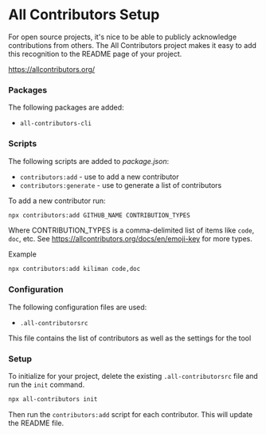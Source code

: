 # All Contributors Setup

For open source projects, it's nice to be able to publicly acknowledge contributions
from others. The All Contributors project makes it easy to add this recognition
to the README page of your project.

https://allcontributors.org/

### Packages

The following packages are added:

- `all-contributors-cli`

### Scripts

The following scripts are added to _package.json_:

- `contributors:add` - use to add a new contributor
- `contributors:generate` - use to generate a list of contributors

To add a new contributor run:

```bash
npx contributors:add GITHUB_NAME CONTRIBUTION_TYPES
```

Where CONTRIBUTION_TYPES is a comma-delimited list of items like `code`, `doc`,
etc. See https://allcontributors.org/docs/en/emoji-key for more types.

Example

```bash
npx contributors:add kiliman code,doc
```

### Configuration

The following configuration files are used:

- `.all-contributorsrc`

This file contains the list of contributors as well as the settings for the tool

### Setup

To initialize for your project, delete the existing `.all-contributorsrc` file
and run the `init` command.

```bash
npx all-contributors init
```

Then run the `contributors:add` script for each contributor. This will update the
README file.
